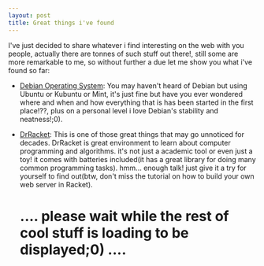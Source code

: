 ```yaml
---
layout: post
title: Great things i've found
---
```


I've just decided to share whatever i find interesting on the web with you people, actually there are tonnes of such stuff out there!, still some are more remarkable to me, so without further a due let me show you what i've found so far:

  
* <a href="https://www.debian.org/">Debian Operating System</a>: You may haven't heard of Debian but using Ubuntu or Kubuntu or Mint, it's just fine but have you ever wondered where and when and how everything that is has been started in the first place!??, plus on a personal level i love Debian's stability and neatness!;0).

* <a href="http://racket-lang.org/">DrRacket</a>: This is one of those great things that may go unnoticed for decades. DrRacket is great environment to learn about computer programming and algorithms. it's not just a academic tool or even just a toy! it comes with batteries included(it has a great library for doing many common programming tasks). hmm... enough talk! just give it a try for yourself to find out(btw, don't miss the tutorial on how to build your own web server in Racket).    


  .... please wait while the rest of cool stuff is loading to be displayed;0) ....
  ================================================================================






